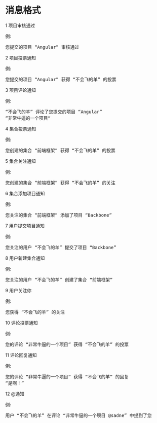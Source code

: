 # 消息格式

1 项目审核通过

例:

<pre>
您提交的项目 “Angular” 审核通过
</pre>

2 项目投票通知

例:

<pre>
您提交的项目 “Angular” 获得 “不会飞的羊” 的投票
</pre>

3 项目评论通知

例:

<pre>
“不会飞的羊” 评论了您提交的项目 “Angular”
“非常牛逼的一个项目“
</pre>

4 集合投票通知

例:

<pre>
您创建的集合 “前端框架” 获得 “不会飞的羊” 的投票
</pre>


5 集合关注通知

例:

<pre>
您创建的集合 “前端框架” 获得 “不会飞的羊” 的关注
</pre>


6 集合添加项目通知

例:

<pre>
您关注的集合 “前端框架” 添加了项目 “Backbone”
</pre>


7 用户提交项目通知

例:

<pre>
您关注的用户 “不会飞的羊” 提交了项目 “Backbone”
</pre>


8 用户新建集合通知

例:

<pre>
您关注的用户 “不会飞的羊” 创建了集合 “前端框架”
</pre>

9 用户关注你

例:

<pre>
您获得 “不会飞的羊” 的关注
</pre>


10 评论投票通知

例:

<pre>
您的评论 “非常牛逼的一个项目” 获得 “不会飞的羊” 的投票
</pre>


11 评论回复通知

例:

<pre>
您的评论 “非常牛逼的一个项目” 获得 “不会飞的羊” 的回复
“是啊！”
</pre>


12 @通知

例:

<pre>
用户 “不会飞的羊” 在评论 “非常牛逼的一个项目 @sadne” 中提到了您
</pre>





